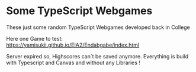 # Some TypeScript Webgames
These just some random TypeScript Webgames developed back in College

Here one Game to test:
https://yamisukii.github.io/EIA2/Endabgabe/index.html

Server expired so, Highscores can`t be saved anymore.
Everything is build with Typescript and Canvas and without any Libraries !
